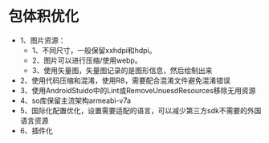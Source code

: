 # 包体积优化
- 1、图片资源：
    - 1、不同尺寸，一般保留xxhdpi和hdpi。
    - 2、图片可以进行压缩/使用webp。
    - 3、使用矢量图，矢量图记录的是图形信息，然后绘制出来
- 2、使用代码压缩和混淆，使用R8，需要配合混淆文件避免混淆错误
- 3、使用AndroidStuido中的Lint或RemoveUnuesdResources移除无用资源
- 4、so库保留主流架构armeabi-v7a
- 5、国际化配置优化，设置需要适配的语言，可以减少第三方sdk不需要的外国语言资源
- 6、插件化